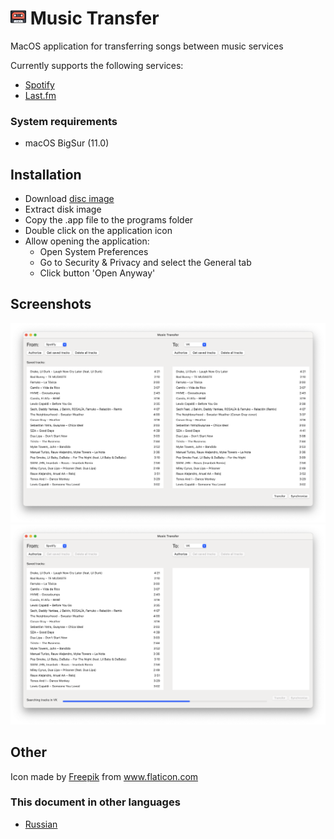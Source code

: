 # <img src="https://github.com/panandafog/Music-Transfer/blob/master/Images/Icon.png" width="25"> Music Transfer

MacOS application for transferring songs between music services

Currently supports the following services:
- [Spotify](https://open.spotify.com/)
- [Last.fm](https://www.last.fm/)

### System requirements 
- macOS BigSur (11.0)

## Installation

- Download [disc image](https://github.com/panandafog/Music-Transfer/raw/master/Product/Music%20Transfer.dmg)
- Extract disk image
- Copy the .app file to the programs folder
- Double click on the application icon
- Allow opening the application:
	- Open System Preferences
	- Go to Security & Privacy and select the General tab
	- Click button 'Open Anyway'

## Screenshots

![Screenshot1](https://github.com/panandafog/Music-Transfer/blob/master/Images/Screenshot1.png)
![Screenshot2](https://github.com/panandafog/Music-Transfer/blob/master/Images/Screenshot2.png)

## Other

Icon made by <a href="https://www.flaticon.com/authors/freepik" title="Freepik">Freepik</a> from <a href="https://www.flaticon.com/" title="Flaticon"> www.flaticon.com</a>

### This document in other languages

- [Russian](https://github.com/panandafog/Music-Transfer/blob/master/README-ru.md)
